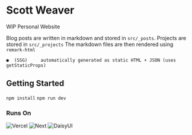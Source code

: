 # Scott Weaver

WIP Personal Website

Blog posts are written in markdown and stored in `src/_posts`. Projects are stored in `src/_projects` The markdown files are then rendered using `remark-html`

`●  (SSG)     automatically generated as static HTML + JSON (uses getStaticProps)`

## Getting Started

`npm install`
`npm run dev`

### Runs On

![Vercel](https://img.shields.io/badge/Vercel-000000?style=for-the-badge&logo=vercel&logoColor=white) ![Next](https://img.shields.io/badge/NextJS-000000?style=for-the-badge&logo=next.js&logoColor=white) ![DaisyUI](https://img.shields.io/badge/DaisyUI-5a0ef8?style=for-the-badge&logo=daisyUI&logoColor=white)
